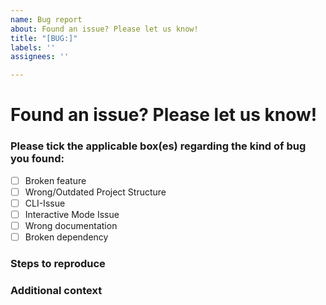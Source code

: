 ```yaml
---
name: Bug report
about: Found an issue? Please let us know!
title: "[BUG:]"
labels: ''
assignees: ''

---
```


# Found an issue? Please let us know!

<!-- Please provide a description of the bug you found here -->

### Please tick the applicable box(es) regarding the kind of bug you found:

<!-- Please note that bugs regarding the CLI and the core functionality of Nester receive priority. -->

- [ ] Broken feature
- [ ] Wrong/Outdated Project Structure
- [ ] CLI-Issue
- [ ] Interactive Mode Issue
- [ ] Wrong documentation
- [ ] Broken dependency

### Steps to reproduce

<!-- Please provide a detailed description of steps we have to take to reproduce your issue.
Please be aware that bugs which cannot be reproduced cannot be fixed.

Use these snippets as reference:
1. Go to '...'
2. Click on '...'
3. Scroll down to '...'
4. See error
-->

### Additional context

<!-- Use this section to provide us with additional context.<br>
Especially screenshots are a useful tool to let us reproduce and find issues more quickly.
-->
